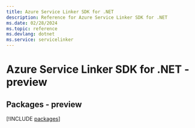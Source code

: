 ```yaml
---
title: Azure Service Linker SDK for .NET
description: Reference for Azure Service Linker SDK for .NET
ms.date: 02/28/2024
ms.topic: reference
ms.devlang: dotnet
ms.service: servicelinker
---
```

# Azure Service Linker SDK for .NET - preview
## Packages - preview
[!INCLUDE [packages](service-linker-index.md)]